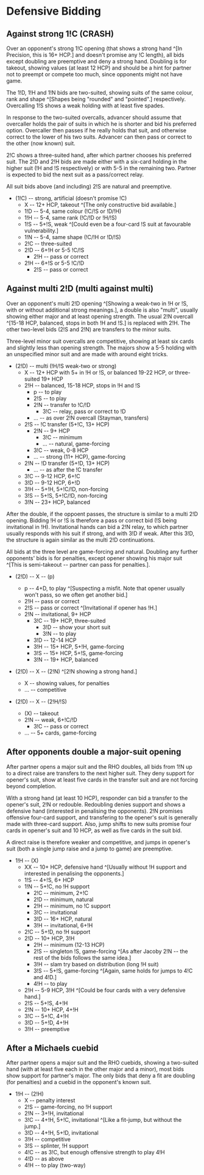 # Defensive Bidding

## Against strong 1!C (CRASH)

Over an opponent's strong 1!C opening (that shows a strong hand ^[In
Precision, this is 16+ HCP.] and doesn't promise any !C length), all
bids except doubling are preemptive and deny a strong hand. Doubling
is for takeout, showing values (at least 12 HCP) and should be a hint
for partner not to preempt or compete too much, since opponents might
not have game.

The 1!D, 1!H and 1!N bids are two-suited, showing suits of the same
colour, rank and shape ^[Shapes being "rounded" and "pointed".]
respectively. Overcalling 1!S shows a weak holding with at least five
spades.

In response to the two-suited overcalls, advancer should assume that
overcaller holds the pair of suits in which he is shorter and bid his
preferred option. Overcaller then passes if he really holds that suit,
and otherwise correct to the lower of his two suits. Advancer can then
pass or correct to the other (now known) suit.

2!C shows a three-suited hand, after which partner chooses his
preferred suit. The 2!D and 2!H bids are made either with a six-card
holding in the higher suit (!H and !S respectively) or with 5-5 in the
remaining two. Partner is expected to bid the next suit as a
pass/correct relay.

All suit bids above (and including) 2!S are natural and preemptive.

* (1!C) -- strong, artificial (doesn't promise !C)
    * X -- 12+ HCP, takeout ^[The only constructive bid available.]
    * 1!D -- 5-4, same colour (!C/!S or !D/!H)
    * 1!H -- 5-4, same rank (!C/!D or !H/!S)
    * 1!S -- 5+!S, weak ^[Could even be a four-card !S suit at favourable vulnerability.]
    * 1!N -- 5-4, same shape (!C/!H or !D/!S)
    * 2!C -- three-suited
    * 2!D -- 6+!H or 5-5 !C/!S
        * 2!H -- pass or correct
    * 2!H -- 6+!S or 5-5 !C/!D
        * 2!S -- pass or correct


## Against multi 2!D (multi against multi)

Over an opponent's multi 2!D opening ^[Showing a weak-two in !H or !S,
with or without additional strong meanings.], a double is also
"multi", usually showing either major and at least opening
strength. The usual 2!N overcall ^[15-18 HCP, balanced, stops in both
!H and !S.] is replaced with 2!H. The other two-level bids (2!S and
2!N) are transfers to the minor suits.

Three-level minor suit overcalls are competitive, showing at least six
cards and slightly less than opening strength. The majors show a 5-5
holding with an unspecified minor suit and are made with around eight
tricks.

* (2!D) -- multi (!H/!S weak-two or strong)
    * X -- 12+ HCP with 5+ in !H or !S, or balanced 19-22 HCP, or three-suited 19+ HCP
    * 2!H -- balanced, 15-18 HCP, stops in !H and !S
        * p -- to play
        * 2!S -- to play
        * 2!N -- transfer to !C/!D
            * 3!C -- relay, pass or correct to !D
        * ... -- as over 2!N overcall (Stayman, transfers)
    * 2!S -- !C transfer (5+!C, 13+ HCP)
        * 2!N -- 9+ HCP
            * 3!C -- minimum
            * ... -- natural, game-forcing
        * 3!C -- weak, 0-8 HCP
        * ... -- strong (11+ HCP), game-forcing
    * 2!N -- !D transfer (5+!D, 13+ HCP)
        * ... -- as after the !C transfer
    * 3!C -- 9-12 HCP, 6+!C
    * 3!D -- 9-12 HCP, 6+!D
    * 3!H -- 5+!H, 5+!C/!D, non-forcing
    * 3!S -- 5+!S, 5+!C/!D, non-forcing
    * 3!N -- 23+ HCP, balanced


After the double, if the oppoent passes, the structure is similar to a
multi 2!D opening. Bidding !H or !S is therefore a pass or correct bid
(!S being invitational in !H). Invitational hands can bid a 2!N relay,
to which partner usually responds with his suit if strong, and with
3!D if weak. After this 3!D, the structure is again similar as the
multi 2!D continuations.

All bids at the three level are game-forcing and natural. Doubling any
further opponents' bids is for penalties, except opener showing his
major suit ^[This is semi-takeout -- partner can pass for penalties.].

* (2!D) -- X -- (p)
    * p -- 4+D, to play ^[Suspecting a misfit. Note that opener usually won't pass, so we often get another bid.]
    * 2!H -- pass or correct
    * 2!S -- pass or correct ^[Invitational if opener has !H.]
    * 2!N -- invitational, 9+ HCP
        * 3!C -- 19+ HCP, three-suited
            * 3!D -- show your short suit
            * 3!N -- to play
        * 3!D -- 12-14 HCP
        * 3!H -- 15+ HCP, 5+!H, game-forcing
        * 3!S -- 15+ HCP, 5+!S, game-forcing
        * 3!N -- 19+ HCP, balanced

* (2!D) -- X -- (2!N) ^[2!N showing a strong hand.]
    * X -- showing values, for penalties
    * ... -- competitive

* (2!D) -- X -- (2!H/!S)
    * (X) -- takeout
    * 2!N -- weak, 6+!C/!D
        * 3!C -- pass or correct
    * ... -- 5+ cards, game-forcing

## After opponents double a major-suit opening

After partner opens a major suit and the RHO doubles, all bids from
1!N up to a direct raise are transfers to the next higher suit. They
deny support for opener's suit, show at least five cards in the
transfer suit and are not forcing beyond completion. 

With a strong hand (at least 10 HCP), responder can bid a transfer to
the opener's suit, 2!N or redouble. Redoubling denies support and
shows a defensive hand (interested in penalising the opponents). 2!N
promises offensive four-card support, and transfering to the opener's
suit is generally made with three-card support. Also, jump shifts to
new suits promise four cards in opener's suit and 10 HCP, as well as
five cards in the suit bid.

A direct raise is therefore weaker and competitive, and jumps in
opener's suit (both a single jump raise and a jump to game) are
preemptive.

* 1!H -- (X)
    * XX -- 10+ HCP, defensive hand ^[Usually without !H support and interested in penalising the opponents.]
    * 1!S -- 4+!S, 6+ HCP
    * 1!N -- 5+!C, no !H support
        * 2!C -- minimum, 2+!C
        * 2!D -- minimum, natural
        * 2!H -- minimum, no !C support
        * 3!C -- invitational
        * 3!D -- 16+ HCP, natural
        * 3!H -- invitational, 6+!H
    * 2!C -- 5+!D, no !H support
    * 2!D -- 10+ HCP, 3!H
        * 2!H -- minimum (12-13 HCP)
        * 2!S -- singleton !S, game-forcing ^[As after Jacoby 2!N -- the rest of the bids follows the same idea.]
        * 3!H -- slam try based on distribution (long !H suit)
        * 3!S -- 5+!S, game-forcing ^[Again, same holds for jumps to 4!C and 4!D.]
        * 4!H -- to play
    * 2!H -- 5-9 HCP, 3!H ^[Could be four cards with a very defensive hand.]
    * 2!S -- 5+!S, 4+!H
    * 2!N -- 10+ HCP, 4+!H
    * 3!C -- 5+!C, 4+!H
    * 3!D -- 5+!D, 4+!H
    * 3!H -- preemptive

## After a Michaels cuebid

After partner opens a major suit and the RHO cuebids, showing a
two-suited hand (with at least five each in the other major and a
minor), most bids show support for partner's major. The only bids that
deny a fit are doubling (for penalties) and a cuebid in the opponent's
known suit.

* 1!H -- (2!H)
    * X -- penalty interest
    * 2!S -- game-forcing, no !H support
    * 2!N -- 3+!H, invitational
    * 3!C -- 4+!H, 5+!C, invitational ^[Like a fit-jump, but without
      the jump.]
    * 3!D -- 4+!H, 5+!D, invitational
    * 3!H -- competitive
    * 3!S -- splinter, !H support
    * 4!C -- as 3!C, but enough offensive strength to play 4!H
    * 4!D -- as above
    * 4!H -- to play (two-way)
